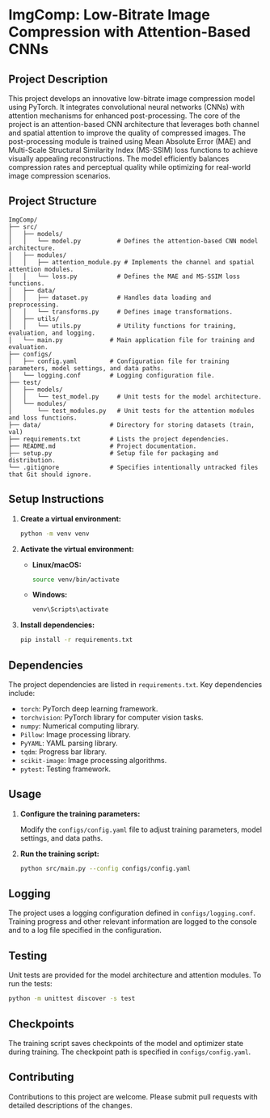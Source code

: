 # ImgComp: Low-Bitrate Image Compression with Attention-Based CNNs

## Project Description

This project develops an innovative low-bitrate image compression model using PyTorch. It integrates convolutional neural networks (CNNs) with attention mechanisms for enhanced post-processing. The core of the project is an attention-based CNN architecture that leverages both channel and spatial attention to improve the quality of compressed images. The post-processing module is trained using Mean Absolute Error (MAE) and Multi-Scale Structural Similarity Index (MS-SSIM) loss functions to achieve visually appealing reconstructions. The model efficiently balances compression rates and perceptual quality while optimizing for real-world image compression scenarios.

## Project Structure

```
ImgComp/
├── src/
│   ├── models/
│   │   └── model.py          # Defines the attention-based CNN model architecture.
│   ├── modules/
│   │   ├── attention_module.py # Implements the channel and spatial attention modules.
│   │   └── loss.py           # Defines the MAE and MS-SSIM loss functions.
│   ├── data/
│   │   ├── dataset.py        # Handles data loading and preprocessing.
│   │   └── transforms.py     # Defines image transformations.
│   ├── utils/
│   │   └── utils.py          # Utility functions for training, evaluation, and logging.
│   └── main.py             # Main application file for training and evaluation.
├── configs/
│   ├── config.yaml         # Configuration file for training parameters, model settings, and data paths.
│   └── logging.conf        # Logging configuration file.
├── test/
│   ├── models/
│   │   └── test_model.py     # Unit tests for the model architecture.
│   └── modules/
│       └── test_modules.py   # Unit tests for the attention modules and loss functions.
├── data/                   # Directory for storing datasets (train, val)
├── requirements.txt        # Lists the project dependencies.
├── README.md               # Project documentation.
├── setup.py                # Setup file for packaging and distribution.
└── .gitignore              # Specifies intentionally untracked files that Git should ignore.
```

## Setup Instructions

1.  **Create a virtual environment:**

    ```bash
    python -m venv venv
    ```
2.  **Activate the virtual environment:**

    *   **Linux/macOS:**

        ```bash
        source venv/bin/activate
        ```
    *   **Windows:**

        ```bash
        venv\Scripts\activate
        ```
3.  **Install dependencies:**

    ```bash
    pip install -r requirements.txt
    ```

## Dependencies

The project dependencies are listed in `requirements.txt`.  Key dependencies include:

*   `torch`: PyTorch deep learning framework.
*   `torchvision`: PyTorch library for computer vision tasks.
*   `numpy`: Numerical computing library.
*   `Pillow`: Image processing library.
*   `PyYAML`: YAML parsing library.
*   `tqdm`: Progress bar library.
*   `scikit-image`: Image processing algorithms.
*   `pytest`: Testing framework.

## Usage

1.  **Configure the training parameters:**

    Modify the `configs/config.yaml` file to adjust training parameters, model settings, and data paths.
2.  **Run the training script:**

    ```bash
    python src/main.py --config configs/config.yaml
    ```

## Logging

The project uses a logging configuration defined in `configs/logging.conf`. Training progress and other relevant information are logged to the console and to a log file specified in the configuration.

## Testing

Unit tests are provided for the model architecture and attention modules. To run the tests:

```bash
python -m unittest discover -s test
```

## Checkpoints

The training script saves checkpoints of the model and optimizer state during training. The checkpoint path is specified in `configs/config.yaml`.

## Contributing

Contributions to this project are welcome. Please submit pull requests with detailed descriptions of the changes.


